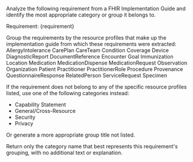 Analyze the following requirement from a FHIR Implementation Guide and identify the most appropriate category or group it belongs to.

Requirement:
{requirement}

Group the requirements by the resource profiles that make up the implementation guide from which these requirements were extracted:
AllergyIntolerance
CarePlan
CareTeam
Condition
Coverage
Device
DiagnosticReport
DocumentReference
Encounter
Goal
Immunization
Location
Medication
MedicationDispense
MedicationRequest
Observation
Organization
Patient
Practitioner
PractitionerRole
Procedure
Provenance
QuestionnaireResponse
RelatedPerson
ServiceRequest
Specimen

If the requirement does not belong to any of the specific resource profiles listed, use one of the following categories instead:
- Capability Statement
- General/Cross-Resource
- Security
- Privacy

Or generate a more appropriate group title not listed.

Return only the category name that best represents this requirement's grouping, with no additional text or explanation.